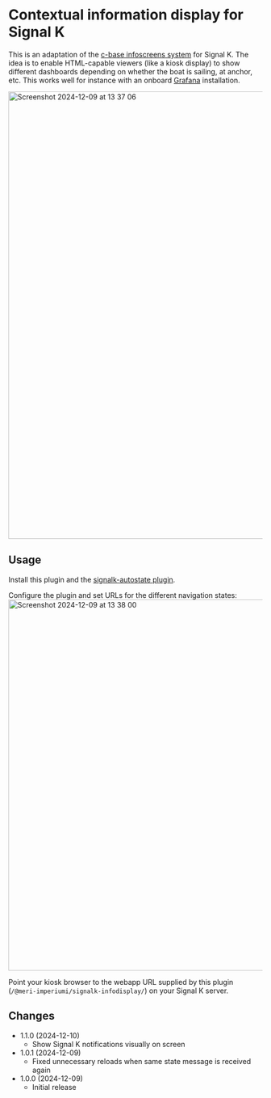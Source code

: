 Contextual information display for Signal K
===========================================

This is an adaptation of the [c-base infoscreens system](https://github.com/c-base/infoscreens) for Signal K. The idea is to enable HTML-capable viewers (like a kiosk display) to show different dashboards depending on whether the boat is sailing, at anchor, etc. This works well for instance with an onboard [Grafana](https://grafana.com/) installation.

<img width="886" alt="Screenshot 2024-12-09 at 13 37 06" src="https://github.com/user-attachments/assets/bbcfa2ea-19c5-47a0-a90d-e38122fca3d4">

## Usage

Install this plugin and the [signalk-autostate plugin](https://github.com/meri-imperiumi/signalk-autostate#readme).

Configure the plugin and set URLs for the different navigation states:
<img width="735" alt="Screenshot 2024-12-09 at 13 38 00" src="https://github.com/user-attachments/assets/b61fe6d4-e47b-49bb-8a2e-5aeea649b769">

Point your kiosk browser to the webapp URL supplied by this plugin (`/@meri-imperiumi/signalk-infodisplay/`) on your Signal K server.

## Changes

* 1.1.0 (2024-12-10)
  - Show Signal K notifications visually on screen
* 1.0.1 (2024-12-09)
  - Fixed unnecessary reloads when same state message is received again
* 1.0.0 (2024-12-09)
  - Initial release
